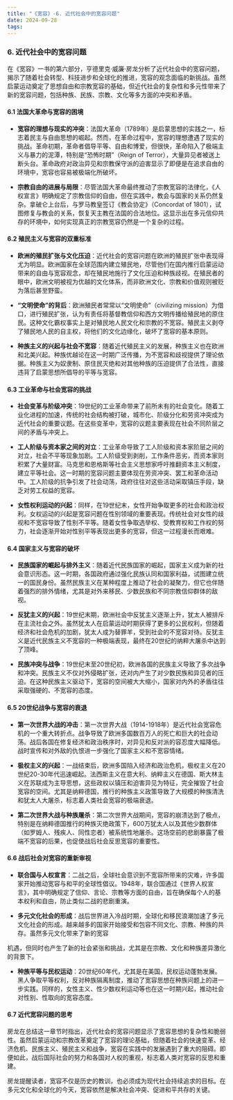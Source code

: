 ```yaml
---
title: "《宽容》-6. 近代社会中的宽容问题"
date: 2024-09-28
tags: 
---
```

### 6. 近代社会中的宽容问题

在《宽容》一书的第六部分，亨德里克·威廉·房龙分析了近代社会中的宽容问题，揭示了随着社会转型、科技进步和全球化的推进，宽容的观念面临的新挑战。虽然启蒙运动奠定了思想自由和宗教宽容的基础，但近代社会的复杂性和多元性带来了新的宽容问题，包括种族、民族、宗教、文化等多方面的冲突和矛盾。

#### 6.1 法国大革命与宽容的困境

- **宽容的理想与现实的冲突**：法国大革命（1789年）是启蒙思想的实践之一，标志着民主与自由思想的崛起。然而，在革命过程中，宽容的理想遭遇了现实的挑战。革命初期，革命者倡导平等、自由和博爱，但很快，革命陷入了极端主义与暴力的泥潭，特别是“恐怖时期”（Reign of Terror），大量异见者被送上断头台。革命政府对政治异见和宗教保守派的迫害显示了即便是在追求自由的环境中，宽容也容易被极端化所破坏。

- **宗教自由的进展与局限**：尽管法国大革命最终推动了宗教宽容的法律化，《人权宣言》明确规定了宗教信仰的自由，但在实践中，教会与国家的关系仍然复杂。拿破仑上台后，与罗马教皇签订《教会协定》（Concordat of 1801），试图修复与教会的关系，恢复天主教在法国的合法地位。这显示出在多元信仰共存的环境中，如何实现真正的宗教宽容仍然是一个复杂的过程。

#### 6.2 殖民主义与宽容的双重标准

- **欧洲的殖民扩张与文化压迫**：近代社会的宽容问题在欧洲的殖民扩张中表现得尤为明显。欧洲国家在全球范围内建立殖民地，尽管他们在国内推行启蒙运动带来的自由与宽容观念，却在殖民地施行了文化压迫和种族歧视。在殖民者的眼中，欧洲文明被视为优越的文化体系，而非欧洲文化、宗教和价值观则被贬为落后甚至野蛮。

- **“文明使命”的背后**：欧洲殖民者常常以“文明使命”（civilizing mission）为借口，进行殖民扩张，认为有责任将基督教信仰和西方文明传播给殖民地的原住民。这种文化霸权事实上是对殖民地人民文化和宗教的不宽容。殖民主义剥夺了殖民地人民的自主权，将他们的文化边缘化，破坏了宽容的基本原则。

- **种族主义的兴起与社会不宽容**：随着近代殖民主义的发展，种族主义也在欧洲和北美兴起。种族优越论在这一时期广泛传播，为不宽容和歧视提供了理论依据。种族主义为奴隶制、原住民灭绝和对其他种族的压迫提供了合法性，直接违背了启蒙思想所倡导的平等与宽容。

#### 6.3 工业革命与社会宽容的挑战

- **社会变革与阶级冲突**：19世纪的工业革命带来了前所未有的社会变化。随着工业化进程的加速，传统的社会结构被打破，城市化、阶级分化和劳资冲突成为近代社会的重要议题。在这些变革中，宽容的议题主要表现在社会不同阶层之间的矛盾与冲突上。

- **工人阶级与资本家之间的对立**：工业革命导致了工人阶级和资本家阶层之间的对立，社会不平等现象加剧。工人阶级受到剥削，工作条件恶劣，而资本家则积累了大量财富。马克思和恩格斯等社会主义思想家呼吁推翻资本主义制度，建立平等社会。这一时期的宽容问题主要体现在劳资冲突、罢工和革命活动中。工人阶级的抗争引发了社会动荡，政府往往对这些活动采取镇压手段，缺乏对劳工权益的宽容。

- **女性权利运动的兴起**：同样，在19世纪末，女性开始争取更多的社会和政治权利。女权运动的兴起是宽容问题在性别领域的重要表现。传统社会对女性的歧视和不宽容导致了性别不平等。随着女性争取选举权、受教育权和工作权的努力，社会逐渐开始对性别平等表现出更多的宽容，但这一过程漫长而艰难。

#### 6.4 国家主义与宽容的破坏

- **民族国家的崛起与排外主义**：随着近代民族国家的崛起，国家主义成为新的社会意识形态。这一时期，各国政府通过强化民族认同和国家利益，试图建立统一的国民身份。虽然民族主义在某种程度上推动了社会的凝聚力，但它也伴随着强烈的排外情绪，尤其是对外来移民、少数民族和不同宗教信仰群体的敌视。

- **反犹主义的兴起**：19世纪末期，欧洲社会中反犹主义逐渐上升，犹太人被排斥在主流社会之外。虽然犹太人在启蒙运动时期获得了更多的公民权利，但随着经济和社会危机的加剧，犹太人成为替罪羊，受到社会的不宽容对待。反犹主义是近代民族主义不宽容的一种极端表现，最终在20世纪的纳粹大屠杀中达到了顶峰。

- **民族冲突与战争**：19世纪末至20世纪初，欧洲各国的民族主义导致了多次战争和冲突。民族主义不仅对外侵略扩张，还对内产生了对少数民族和异见者的压迫。在这种民族主义驱动下，宽容的空间被大大缩小，国家对内外的矛盾往往采取强硬的、不宽容的态度。

#### 6.5 20世纪战争与宽容的衰退

- **第一次世界大战的冲击**：第一次世界大战（1914-1918年）是近代社会宽容危机的一个重大转折点。战争导致了欧洲多国数百万人的死亡和巨大的社会动荡。战后各国在修复经济和政治秩序时，对异见和反对派的容忍度大幅降低。战时宣传和对外敌的仇恨进一步强化了国家主义和不宽容情绪。

- **极权主义的兴起**：一战结束后，欧洲多国陷入经济和政治危机，极权主义在20世纪20-30年代迅速崛起。法西斯主义在意大利、纳粹主义在德国、斯大林主义在苏联成为主导思想，这些政权以镇压和迫害异见为特征，完全摧毁了社会宽容的空间。尤其是纳粹德国，推行的种族主义政策导致了大规模的种族清洗和犹太人大屠杀，标志着人类社会宽容的极端衰退。

- **第二次世界大战与种族屠杀**：第二次世界大战期间，宽容的崩溃达到了极点，特别是在纳粹德国推行的种族灭绝政策下，600万犹太人以及其他少数群体（如罗姆人、残疾人、同性恋者）被系统性地屠杀。这场空前的悲剧暴露了极端不宽容的后果，也促使战后社会反思宽容的重要性。

#### 6.6 战后社会对宽容的重新审视

- **联合国与人权宣言**：二战之后，全球社会意识到不宽容所带来的灾难，许多国家开始推动宽容与和平的全球性倡议。1948年，联合国通过《世界人权宣言》，其中明确规定了信仰、言论、宗教等方面的自由，旨在确保每个人的基本权利和自由，防止类似二战的悲剧重演。

- **多元文化社会的形成**：战后世界进入冷战时期，全球化和移民浪潮加速了多元文化社会的形成。越来越多的国家开始接受和包容不同文化、宗教、种族的共存。虽然多元文化带来了新的宽容

机遇，但同时也产生了新的社会紧张和挑战，尤其是在宗教、文化和种族差异激化的背景下。

- **种族平等与民权运动**：20世纪60年代，尤其是在美国，民权运动蓬勃发展。黑人争取平等权利，反对种族隔离制度，推动了宽容思想在种族问题上的进一步实践。同样的，女性主义、性少数权利运动等也在这一时期兴起，推动社会对性别、性取向的宽容态度。

#### 6.7 近代宽容问题的思考

房龙在总结这一章节时指出，近代社会的宽容问题显示了宽容思想的复杂性和脆弱性。虽然启蒙运动和宗教改革奠定了宽容的理论基础，但随着社会的快速变革、经济危机、民族主义、殖民主义和战争，宽容在实践中的发展遇到了重大的阻碍。即便如此，战后国际社会的努力和各国对人权的重视，标志着人类对宽容的反思和重建。

房龙提醒读者，宽容不仅是历史的教训，也必须成为现代社会持续追求的目标。在多元文化和全球化的今天，宽容依然是解决社会冲突、促进和平共存的关键。